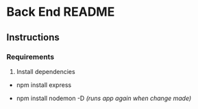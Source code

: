 # Back End README

## Instructions

### Requirements

1. Install dependencies

- npm install express

- npm install nodemon -D *(runs app again when change made)*
